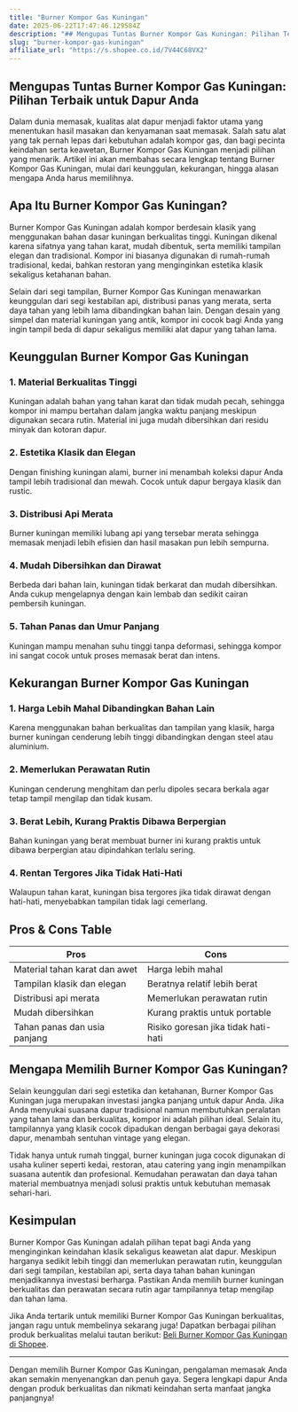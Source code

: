 ```yaml
---
title: "Burner Kompor Gas Kuningan"
date: 2025-06-22T17:47:46.129584Z
description: "## Mengupas Tuntas Burner Kompor Gas Kuningan: Pilihan Terbaik untuk Dapur Anda..."
slug: "burner-kompor-gas-kuningan"
affiliate_url: "https://s.shopee.co.id/7V44C68VX2"
---
```

## Mengupas Tuntas Burner Kompor Gas Kuningan: Pilihan Terbaik untuk Dapur Anda

Dalam dunia memasak, kualitas alat dapur menjadi faktor utama yang menentukan hasil masakan dan kenyamanan saat memasak. Salah satu alat yang tak pernah lepas dari kebutuhan adalah kompor gas, dan bagi pecinta keindahan serta keawetan, Burner Kompor Gas Kuningan menjadi pilihan yang menarik. Artikel ini akan membahas secara lengkap tentang Burner Kompor Gas Kuningan, mulai dari keunggulan, kekurangan, hingga alasan mengapa Anda harus memilihnya.

## Apa Itu Burner Kompor Gas Kuningan?

Burner Kompor Gas Kuningan adalah kompor berdesain klasik yang menggunakan bahan dasar kuningan berkualitas tinggi. Kuningan dikenal karena sifatnya yang tahan karat, mudah dibentuk, serta memiliki tampilan elegan dan tradisional. Kompor ini biasanya digunakan di rumah-rumah tradisional, kedai, bahkan restoran yang menginginkan estetika klasik sekaligus ketahanan bahan.

Selain dari segi tampilan, Burner Kompor Gas Kuningan menawarkan keunggulan dari segi kestabilan api, distribusi panas yang merata, serta daya tahan yang lebih lama dibandingkan bahan lain. Dengan desain yang simpel dan material kuningan yang antik, kompor ini cocok bagi Anda yang ingin tampil beda di dapur sekaligus memiliki alat dapur yang tahan lama.

## Keunggulan Burner Kompor Gas Kuningan

### 1. Material Berkualitas Tinggi
Kuningan adalah bahan yang tahan karat dan tidak mudah pecah, sehingga kompor ini mampu bertahan dalam jangka waktu panjang meskipun digunakan secara rutin. Material ini juga mudah dibersihkan dari residu minyak dan kotoran dapur.

### 2. Estetika Klasik dan Elegan
Dengan finishing kuningan alami, burner ini menambah koleksi dapur Anda tampil lebih tradisional dan mewah. Cocok untuk dapur bergaya klasik dan rustic.

### 3. Distribusi Api Merata
Burner kuningan memiliki lubang api yang tersebar merata sehingga memasak menjadi lebih efisien dan hasil masakan pun lebih sempurna.

### 4. Mudah Dibersihkan dan Dirawat
Berbeda dari bahan lain, kuningan tidak berkarat dan mudah dibersihkan. Anda cukup mengelapnya dengan kain lembab dan sedikit cairan pembersih kuningan.

### 5. Tahan Panas dan Umur Panjang
Kuningan mampu menahan suhu tinggi tanpa deformasi, sehingga kompor ini sangat cocok untuk proses memasak berat dan intens.

## Kekurangan Burner Kompor Gas Kuningan

### 1. Harga Lebih Mahal Dibandingkan Bahan Lain
Karena menggunakan bahan berkualitas dan tampilan yang klasik, harga burner kuningan cenderung lebih tinggi dibandingkan dengan steel atau aluminium.

### 2. Memerlukan Perawatan Rutin
Kuningan cenderung menghitam dan perlu dipoles secara berkala agar tetap tampil mengilap dan tidak kusam.

### 3. Berat Lebih, Kurang Praktis Dibawa Berpergian
Bahan kuningan yang berat membuat burner ini kurang praktis untuk dibawa berpergian atau dipindahkan terlalu sering.

### 4. Rentan Tergores Jika Tidak Hati-Hati
Walaupun tahan karat, kuningan bisa tergores jika tidak dirawat dengan hati-hati, menyebabkan tampilan tidak lagi cemerlang.

## Pros & Cons Table

| **Pros** | **Cons** |
| --- | --- |
| Material tahan karat dan awet | Harga lebih mahal | 
| Tampilan klasik dan elegan | Beratnya relatif lebih berat |
| Distribusi api merata | Memerlukan perawatan rutin |
| Mudah dibersihkan | Kurang praktis untuk portable |
| Tahan panas dan usia panjang | Risiko goresan jika tidak hati-hati |

## Mengapa Memilih Burner Kompor Gas Kuningan?

Selain keunggulan dari segi estetika dan ketahanan, Burner Kompor Gas Kuningan juga merupakan investasi jangka panjang untuk dapur Anda. Jika Anda menyukai suasana dapur tradisional namun membutuhkan peralatan yang tahan lama dan berkualitas, kompor ini adalah pilihan ideal. Selain itu, tampilannya yang klasik cocok dipadukan dengan berbagai gaya dekorasi dapur, menambah sentuhan vintage yang elegan.

Tidak hanya untuk rumah tinggal, burner kuningan juga cocok digunakan di usaha kuliner seperti kedai, restoran, atau catering yang ingin menampilkan suasana autentik dan profesional. Kemudahan perawatan dan daya tahan material membuatnya menjadi solusi praktis untuk kebutuhan memasak sehari-hari.

## Kesimpulan

Burner Kompor Gas Kuningan adalah pilihan tepat bagi Anda yang menginginkan keindahan klasik sekaligus keawetan alat dapur. Meskipun harganya sedikit lebih tinggi dan memerlukan perawatan rutin, keunggulan dari segi tampilan, kestabilan api, serta daya tahan bahan kuningan menjadikannya investasi berharga. Pastikan Anda memilih burner kuningan berkualitas dan perawatan secara rutin agar tampilannya tetap mengilap dan tahan lama.

Jika Anda tertarik untuk memiliki Burner Kompor Gas Kuningan berkualitas, jangan ragu untuk membelinya sekarang juga! Dapatkan berbagai pilihan produk berkualitas melalui tautan berikut: [Beli Burner Kompor Gas Kuningan di Shopee](https://s.shopee.co.id/7V44C68VX2).

---

Dengan memilih Burner Kompor Gas Kuningan, pengalaman memasak Anda akan semakin menyenangkan dan penuh gaya. Segera lengkapi dapur Anda dengan produk berkualitas dan nikmati keindahan serta manfaat jangka panjangnya!